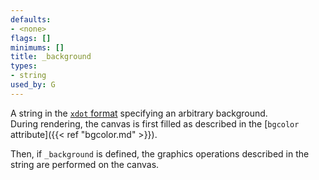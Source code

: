 ```yaml
---
defaults:
- <none>
flags: []
minimums: []
title: _background
types:
- string
used_by: G
---
```

A string in the [`xdot` format](/docs/outputs/canon/) specifying an arbitrary background.  
During rendering, the canvas is first filled as described in the
[`bgcolor` attribute]({{< ref "bgcolor.md" >}}).

Then, if `_background` is defined, the graphics
operations described in the string are performed on the canvas.
